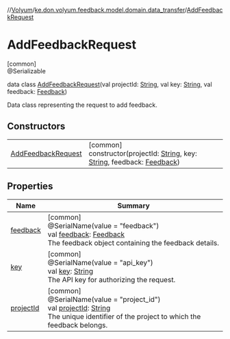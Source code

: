 //[Volyum](../../../index.md)/[ke.don.volyum.feedback.model.domain.data_transfer](../index.md)/[AddFeedbackRequest](index.md)

# AddFeedbackRequest

[common]\
@Serializable

data class [AddFeedbackRequest](index.md)(val projectId: [String](https://kotlinlang.org/api/core/kotlin-stdlib/kotlin/-string/index.html), val key: [String](https://kotlinlang.org/api/core/kotlin-stdlib/kotlin/-string/index.html), val feedback: [Feedback](../../ke.don.volyum.feedback.model.table/-feedback/index.md))

Data class representing the request to add feedback.

## Constructors

| | |
|---|---|
| [AddFeedbackRequest](-add-feedback-request.md) | [common]<br>constructor(projectId: [String](https://kotlinlang.org/api/core/kotlin-stdlib/kotlin/-string/index.html), key: [String](https://kotlinlang.org/api/core/kotlin-stdlib/kotlin/-string/index.html), feedback: [Feedback](../../ke.don.volyum.feedback.model.table/-feedback/index.md)) |

## Properties

| Name | Summary |
|---|---|
| [feedback](feedback.md) | [common]<br>@SerialName(value = &quot;feedback&quot;)<br>val [feedback](feedback.md): [Feedback](../../ke.don.volyum.feedback.model.table/-feedback/index.md)<br>The feedback object containing the feedback details. |
| [key](key.md) | [common]<br>@SerialName(value = &quot;api_key&quot;)<br>val [key](key.md): [String](https://kotlinlang.org/api/core/kotlin-stdlib/kotlin/-string/index.html)<br>The API key for authorizing the request. |
| [projectId](project-id.md) | [common]<br>@SerialName(value = &quot;project_id&quot;)<br>val [projectId](project-id.md): [String](https://kotlinlang.org/api/core/kotlin-stdlib/kotlin/-string/index.html)<br>The unique identifier of the project to which the feedback belongs. |